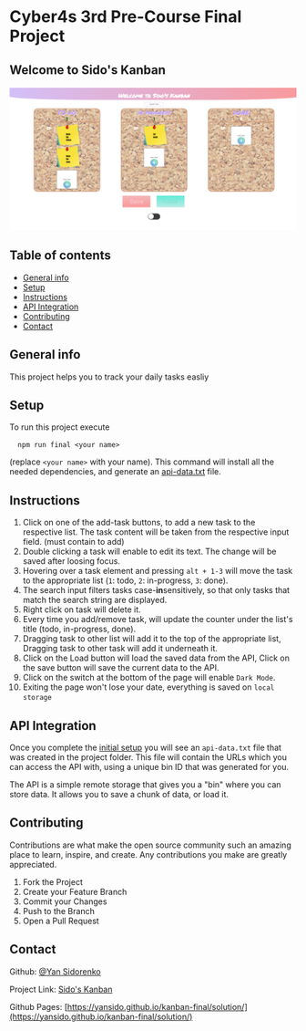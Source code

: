 # Cyber4s 3rd Pre-Course Final Project

## Welcome to Sido's Kanban

![Example](./pagescreenshot.png)

## Table of contents
* [General info](#general-info)
* [Setup](#setup)
* [Instructions](#instructions)
* [API Integration](#api-Integration)
* [Contributing](#contributing)
* [Contact](#contact)

## General info

This project helps you to track your daily tasks easliy

## Setup

To run this project execute
```
  npm run final <your name> 

```
 (replace `<your name>` with your name). This command will install all the needed dependencies, and generate an [api-data.txt](#api-integration) file.

## Instructions

1. Click on one of the add-task buttons, to add a new task to the respective list. The task content will be taken from the respective input field. (must contain to add)
2. Double clicking a task will enable to edit its text. The change will be saved after loosing focus.
3. Hovering over a task element and pressing `alt + 1-3` will move the task to the appropriate list (`1`: todo, `2`: in-progress, `3`: done).
4. The search input filters tasks case-**in**sensitively, so that only tasks that match the search string are displayed.
5. Right click on task will delete it.
6. Every time you add/remove task, will update the counter under the list's title (todo, in-progress, done).
7. Dragging task to other list will add it to the top of the appropriate list, Dragging task to other task will add it underneath it.
8. Click on the Load button will load the saved data from the API, Click on the save button will save the current data to the API.
9. Click on the switch at the bottom of the page will enable `Dark Mode`.
10. Exiting the page won't lose your date, everything is saved on `local storage`

## API Integration

Once you complete the [initial setup](#setup) you will see an `api-data.txt` file that was created in the project folder. This file will contain the URLs which you can access the API with, using a unique bin ID that was generated for you.

The API is a simple remote storage that gives you a "bin" where you can store data. It allows you to save a chunk of data, or load it.

## Contributing

Contributions are what make the open source community such an amazing place to learn, inspire, and create. Any contributions you make are greatly appreciated.

1. Fork the Project
2. Create your Feature Branch
3. Commit your Changes
4. Push to the Branch
5. Open a Pull Request

## Contact

Github: [@Yan Sidorenko](https://github.com/YanSido)

Project Link: [Sido's Kanban](https://github.com/YanSido/kanban-final)

Github Pages: [https://yansido.github.io/kanban-final/solution/](https://yansido.github.io/kanban-final/solution/)
